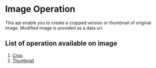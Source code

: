 # Image Operation
This api enable you to create a cropped version or thumbnail of original image. Modified image is provided as a data uri.

## List of operation available on image
1. [Crop](api_doc/crop.md)
2. [Thumbnail](api_doc/thumbnail.md)
